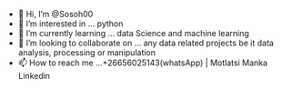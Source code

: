 - 👋 Hi, I’m @Sosoh00
- 👀 I’m interested in ... python
- 🌱 I’m currently learning ... data Science and machine learning
- 💞️ I’m looking to collaborate on ... any data related projects be it data analysis, processing or manipulation
- 📫 How to reach me ...+26656025143(whatsApp) | Motlatsi Manka Linkedin 

<!---
Sosoh00/Sosoh00 is a ✨ special ✨ repository because its `README.md` (this file) appears on your GitHub profile.
You can click the Preview link to take a look at your changes.
--->
